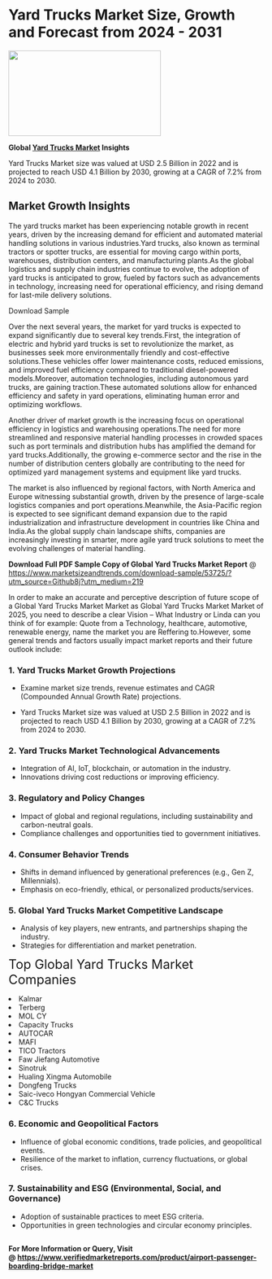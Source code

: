 <H1>Yard Trucks Market Size, Growth and Forecast from 2024 - 2031</H1><img class="aligncenter size-medium wp-image-584254" src="https://thirdeyenews.in/wp-content/uploads/2024/09/Global-Market-Research-300x168.jpeg" alt="" width="300" height="168" /><p><strong>Global&nbsp;<a href="https://www.marketsizeandtrends.com/download-sample/53725/?utm_source=Github8j?utm_medium=219">Yard Trucks Market</a> Insights</strong></p><p>Yard Trucks Market size was valued at USD 2.5 Billion in 2022 and is projected to reach USD 4.1 Billion by 2030, growing at a CAGR of 7.2% from 2024 to 2030.</p><p><h2>Market Growth Insights</h2> <p>The yard trucks market has been experiencing notable growth in recent years, driven by the increasing demand for efficient and automated material handling solutions in various industries.Yard trucks, also known as terminal tractors or spotter trucks, are essential for moving cargo within ports, warehouses, distribution centers, and manufacturing plants.As the global logistics and supply chain industries continue to evolve, the adoption of yard trucks is anticipated to grow, fueled by factors such as advancements in technology, increasing need for operational efficiency, and rising demand for last-mile delivery solutions.</p> <p>Download Sample</p> <p>Over the next several years, the market for yard trucks is expected to expand significantly due to several key trends.First, the integration of electric and hybrid yard trucks is set to revolutionize the market, as businesses seek more environmentally friendly and cost-effective solutions.These vehicles offer lower maintenance costs, reduced emissions, and improved fuel efficiency compared to traditional diesel-powered models.Moreover, automation technologies, including autonomous yard trucks, are gaining traction.These automated solutions allow for enhanced efficiency and safety in yard operations, eliminating human error and optimizing workflows.</p> <p>Another driver of market growth is the increasing focus on operational efficiency in logistics and warehousing operations.The need for more streamlined and responsive material handling processes in crowded spaces such as port terminals and distribution hubs has amplified the demand for yard trucks.Additionally, the growing e-commerce sector and the rise in the number of distribution centers globally are contributing to the need for optimized yard management systems and equipment like yard trucks.</p> <p>The market is also influenced by regional factors, with North America and Europe witnessing substantial growth, driven by the presence of large-scale logistics companies and port operations.Meanwhile, the Asia-Pacific region is expected to see significant demand expansion due to the rapid industrialization and infrastructure development in countries like China and India.As the global supply chain landscape shifts, companies are increasingly investing in smarter, more agile yard truck solutions to meet the evolving challenges of material handling.</p> <p></p><p><span class=""><strong>Download Full PDF Sample Copy of Global Yard Trucks Market Report</strong> @ <a href="https://www.marketsizeandtrends.com/download-sample/53725/?utm_source=Github8j?utm_medium=219" target="_blank">https://www.marketsizeandtrends.com/download-sample/53725/?utm_source=Github8j?utm_medium=219</a></span></p><p>In order to make an accurate and perceptive description of future scope of a Global&nbsp;Yard Trucks Market Market as Global&nbsp;Yard Trucks Market Market of 2025, you need to describe a clear Vision &ndash; What Industry or Linda can you think of for example: Quote from a Technology, healthcare, automotive, renewable energy, name the market you are Reffering to.However, some general trends and factors usually impact market reports and their future outlook include:</p><h3>1.&nbsp;<strong>Yard Trucks Market Growth Projections</strong></h3><ul><li>Examine market size trends, revenue estimates and CAGR (Compounded Annual Growth Rate) projections.</li><li><p>Yard Trucks Market size was valued at USD 2.5 Billion in 2022 and is projected to reach USD 4.1 Billion by 2030, growing at a CAGR of 7.2% from 2024 to 2030.</p></li></ul><h3>2.&nbsp;<strong>Yard Trucks Market Technological Advancements</strong></h3><ul><li>Integration of AI, IoT, blockchain, or automation in the industry.</li><li>Innovations driving cost reductions or improving efficiency.</li></ul><h3>3.&nbsp;<strong>Regulatory and Policy Changes</strong></h3><ul><li>Impact of global and regional regulations, including sustainability and carbon-neutral goals.</li><li>Compliance challenges and opportunities tied to government initiatives.</li></ul><h3>4.&nbsp;<strong>Consumer Behavior Trends</strong></h3><ul><li>Shifts in demand influenced by generational preferences (e.g., Gen Z, Millennials).</li><li>Emphasis on eco-friendly, ethical, or personalized products/services.</li></ul><h3>5.&nbsp;<strong>Global Yard Trucks Market Competitive Landscape</strong></h3><ul><li>Analysis of key players, new entrants, and partnerships shaping the industry.</li><li>Strategies for differentiation and market penetration.</li></ul><p data-pm-slice="1 1 []"><span style="color: inherit; font-family: inherit; font-size: 25px;">Top Global Yard Trucks Market Companies</span></p><div class="" data-test-id=""><p><li>Kalmar</li><li> Terberg</li><li> MOL CY</li><li> Capacity Trucks</li><li> AUTOCAR</li><li> MAFI</li><li> TICO Tractors</li><li> Faw Jiefang Automotive</li><li> Sinotruk</li><li> Hualing Xingma Automobile</li><li> Dongfeng Trucks</li><li> Saic-iveco Hongyan Commercial Vehicle</li><li> C&C Trucks</li></p></div><h3>6.&nbsp;<strong>Economic and Geopolitical Factors</strong></h3><ul><li>Influence of global economic conditions, trade policies, and geopolitical events.</li><li>Resilience of the market to inflation, currency fluctuations, or global crises.</li></ul><h3>7.&nbsp;<strong>Sustainability and ESG (Environmental, Social, and Governance)</strong></h3><ul><li>Adoption of sustainable practices to meet ESG criteria.</li><li>Opportunities in green technologies and circular economy principles.</li></ul><h2><strong style="font-size: 14px;">For More Information or Query, Visit @&nbsp;</strong><a style="background-color: #ffffff; font-size: 14px;" href="https://www.marketsizeandtrends.com/report/yard-trucks-market/" target="_blank">https://www.verifiedmarketreports.com/product/airport-passenger-boarding-bridge-market</a></h2>